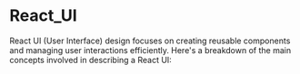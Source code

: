 # React_UI
React UI (User Interface) design focuses on creating reusable components and managing user interactions efficiently. Here's a breakdown of the main concepts involved in describing a React UI:
